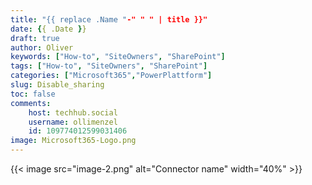 ```yaml
---
title: "{{ replace .Name "-" " " | title }}"
date: {{ .Date }}
draft: true
author: Oliver
keywords: ["How-to", "SiteOwners", "SharePoint"]
tags: ["How-to", "SiteOwners", "SharePoint"]
categories: ["Microsoft365","PowerPlattform"]
slug: Disable_sharing
toc: false
comments:
    host: techhub.social
    username: ollimenzel
    id: 109774012599031406
image: Microsoft365-Logo.png
---
```

{{< image src="image-2.png" alt="Connector name" width="40%" >}}
